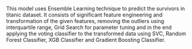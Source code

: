 This model uses Ensemble Learning technique to predict the survivors in titanic dataset. It consists of significant feature engineering and transformation of the given features, removing the outliers using interquartile range, Grid Search for parameter tuning and in the end applying the voting classifier to the transformed data using SVC, Random Forest Classifier, XGB Classifier and Gradient Boosting Classifier.
